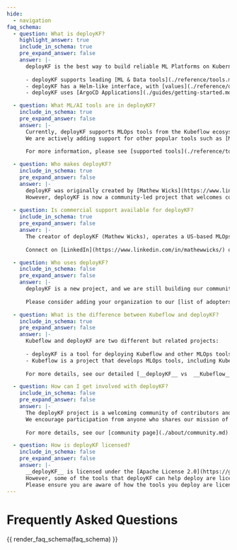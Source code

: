 ```yaml
---
hide:
  - navigation
faq_schema:
  - question: What is deployKF?
    highlight_answer: true
    include_in_schema: true
    pre_expand_answer: false
    answer: |-
      deployKF is the best way to build reliable ML Platforms on Kubernetes.
      
      - deployKF supports leading [ML & Data tools](./reference/tools.md) from both Kubeflow, and other projects
      - deployKF has a Helm-like interface, with [values](./reference/deploykf-values.md) for configuring all aspects of the deployment
      - deployKF uses [ArgoCD Applications](./guides/getting-started.md#4-sync-argocd-applications) to provide native GitOps support

  - question: What ML/AI tools are in deployKF?
    include_in_schema: true
    pre_expand_answer: false
    answer: |-
      Currently, deployKF supports MLOps tools from the Kubeflow ecosystem like [Kubeflow Pipelines](./reference/tools.md#kubeflow-pipelines) and [Kubeflow Notebooks](./reference/tools.md#kubeflow-notebooks).
      We are actively adding support for other popular tools such as [MLFlow (Model Registry)](./reference/future-tools.md#mlflow-model-registry), [Apache Airflow](./reference/future-tools.md#apache-airflow), and [Feast](./reference/future-tools.md#feast). 
      
      For more information, please see [supported tools](./reference/tools.md) and [future tools](./reference/future-tools.md)!

  - question: Who makes deployKF?
    include_in_schema: true
    pre_expand_answer: false
    answer: |-
      deployKF was originally created by [Mathew Wicks](https://www.linkedin.com/in/mathewwicks/) (GitHub: [@thesuperzapper](https://github.com/thesuperzapper)), a Kubeflow lead and maintainer of the popular [Apache Airflow Helm Chart](https://github.com/airflow-helm/charts).
      However, deployKF is now a community-led project that welcomes contributions from anyone who wants to help.
   
  - question: Is commercial support available for deployKF?
    include_in_schema: true
    pre_expand_answer: false
    answer: |-
      The creator of deployKF (Mathew Wicks), operates a US-based MLOps company called [Aranui Solutions](https://www.aranui.solutions) that provides commercial support and consulting for deployKF.
    
      Connect on [LinkedIn](https://www.linkedin.com/in/mathewwicks/) or email [`sales@aranui.solutions`](mailto:sales@aranui.solutions?subject=%5BdeployKF%5D%20MY_SUBJECT) to learn more!

  - question: Who uses deployKF?
    include_in_schema: false
    pre_expand_answer: false
    answer: |-
      deployKF is a new project, and we are still building our community.
      
      Please consider adding your organization to our [list of adopters](https://github.com/deployKF/deployKF/blob/main/ADOPTERS.md).

  - question: What is the difference between Kubeflow and deployKF?
    include_in_schema: true
    pre_expand_answer: false
    answer: |-
      Kubeflow and deployKF are two different but related projects:
      
      - deployKF is a tool for deploying Kubeflow and other MLOps tools on Kubernetes as a cohesive platform.
      - Kubeflow is a project that develops MLOps tools, including Kubeflow Pipelines, Kubeflow Notebooks, Katib, and more.
      
      For more details, see our detailed [__deployKF__ vs  __Kubeflow__](./about/kubeflow-vs-deploykf.md) comparison.

  - question: How can I get involved with deployKF?
    include_in_schema: false
    pre_expand_answer: false
    answer: |-
      The deployKF project is a welcoming community of contributors and users. 
      We encourage participation from anyone who shares our mission of making it easy to build open ML Platforms on Kubernetes.
      
      For more details, see our [community page](./about/community.md).

  - question: How is deployKF licensed?
    include_in_schema: false
    pre_expand_answer: false
    answer: |-
      __deployKF__ is licensed under the [Apache License 2.0](https://github.com/deployKF/deployKF/blob/main/LICENSE).
      However, some of the tools that deployKF can help deploy are licensed differently.
      Please ensure you are aware of how the tools you deploy are licenced.
---
```


# Frequently Asked Questions

{{ render_faq_schema(faq_schema) }}